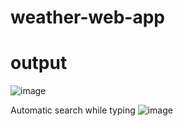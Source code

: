 # weather-web-app

# output

![image](https://github.com/aryangarg0729/weather-web-app/assets/103772915/918f1b84-7ed6-4949-a38e-d1c90c8f8c26)

Automatic search while typing
![image](https://github.com/aryangarg0729/weather-web-app/assets/103772915/863fa94a-afd0-4f9b-954e-4e15384c2947)


